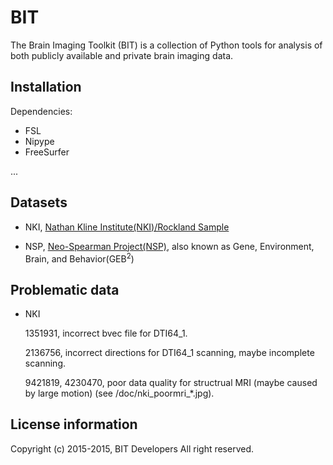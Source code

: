 # BIT

The Brain Imaging Toolkit (BIT) is a collection of Python tools for analysis of both publicly available and private brain imaging data.

## Installation

Dependencies:

* FSL
* Nipype
* FreeSurfer

...

## Datasets

* NKI, [Nathan Kline Institute(NKI)/Rockland Sample](http://fcon_1000.projects.nitrc.org/indi/pro/nki.html)

* NSP, [Neo-Spearman Project(NSP)](http://www.brainactivityatlas.org/about-baa/overview/), also known as Gene, Environment, Brain, and Behavior(GEB<sup>2</sup>)

## Problematic data

* NKI

	1351931, incorrect bvec file for DTI64_1.

	2136756, incorrect directions for DTI64_1 scanning, maybe incomplete scanning.
	
	9421819, 4230470, poor data quality for structrual MRI (maybe caused by large motion) (see /doc/nki_poormri_*.jpg). 

## License information

Copyright (c) 2015-2015, BIT Developers All right reserved.
